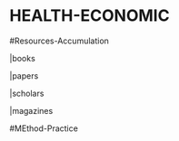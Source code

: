 # HEALTH-ECONOMIC


#Resources-Accumulation

|books

|papers

|scholars

|magazines


#MEthod-Practice






